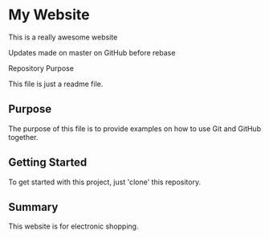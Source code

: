# My Website

This is a really awesome website

Updates made on master on GitHub before rebase

Repository Purpose

This file is just a readme file.

## Purpose

The purpose of this file  is to provide examples
on how to use Git and GitHub together.

## Getting Started

To get started with this project, just 'clone' this repository.

## Summary
This website is for electronic shopping.
